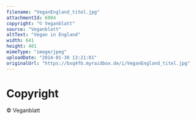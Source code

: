 ```yaml
---
filename: "VeganEngland_titel.jpg"
attachmentId: 6084
copyright: "© Veganblatt"
source: "Veganblatt"
altText: "Vegan in England"
width: 641
height: 401
mimeType: "image/jpeg"
uploadDate: "2014-01-30 13:21:01"
originalUrl: "https://bxq4fb.myraidbox.de/i/VeganEngland_titel.jpg"
---
```


# Copyright

© Veganblatt
